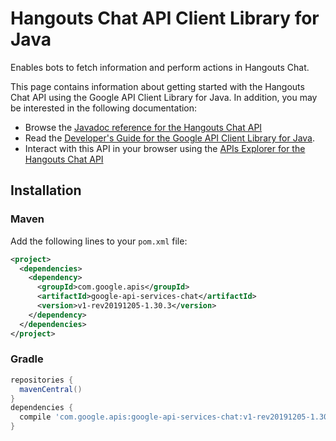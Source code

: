 # Hangouts Chat API Client Library for Java

Enables bots to fetch information and perform actions in Hangouts Chat.

This page contains information about getting started with the Hangouts Chat API
using the Google API Client Library for Java. In addition, you may be interested
in the following documentation:

* Browse the [Javadoc reference for the Hangouts Chat API][javadoc]
* Read the [Developer's Guide for the Google API Client Library for Java][google-api-client].
* Interact with this API in your browser using the [APIs Explorer for the Hangouts Chat API][api-explorer]

## Installation

### Maven

Add the following lines to your `pom.xml` file:

```xml
<project>
  <dependencies>
    <dependency>
      <groupId>com.google.apis</groupId>
      <artifactId>google-api-services-chat</artifactId>
      <version>v1-rev20191205-1.30.3</version>
    </dependency>
  </dependencies>
</project>
```

### Gradle

```gradle
repositories {
  mavenCentral()
}
dependencies {
  compile 'com.google.apis:google-api-services-chat:v1-rev20191205-1.30.3'
}
```

[javadoc]: https://googleapis.dev/java/google-api-services-chat/latest/index.html
[google-api-client]: https://github.com/googleapis/google-api-java-client/
[api-explorer]: https://developers.google.com/apis-explorer/#p/chat/v1/
